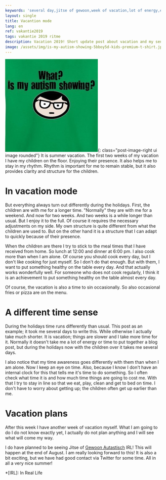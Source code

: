 ```yaml
---
keywords: 'several day,jitse of gewoon,week of vacation,lot of energy,end of august'
layout: single
title: Vacantion mode
lang: en
ref: vakantie2019
tags: vakantie 2019 ritme
description: Vacation 2019! Short update post about vacation and my sense for time.
image: /assets/img/is-my-autism-showing-5bboy5d-kids-premium-t-shirt.jpg
---
```

![Is my autisme showing?](/assets/img/is-my-autism-showing-5bboy5d-kids-premium-t-shirt.jpg){: class="post-image-right ui image rounded"}
It is summer vacation. The first two weeks of my vacation I have my children on the floor. Enjoying their presence. It also helps me to stay in my rhythm. Rhythm is important for me to remain stable, but it also provides clarity and structure for the children.

# In vacation mode
But everything always turn out differently during the holidays. First, the children are with me for a longer time. "Normally" they are with me for a weekend. And now for two weeks. And two weeks is a while longer than usual. But I enjoy it to the full. Of course it requires the necessary adjustments on my side. My own structure is quite different from what the children are used to. But on the other hand it is a structure that I can adapt to quickly because of their presence.

When the children are there I try to stick to the meal times that I have received from home. So lunch at 12:00 and dinner at 6:00 pm. I also cook more than when I am alone. Of course you should cook every day, but I don't like cooking for just myself. So I don't do that enough. But with them, I want to put something healthy on the table every day. And that actually works wonderfully well. For someone who does not cook regularly, I think it is an achievement to put something healthy on the table almost every day.

Of course, the vacation is also a time to sin occasionally. So also occasional fries or pizza are on the menu.

# A different time sense
During the holidays time runs differently than usual. This post as an example; it took me several days to write this. While otherwise I actually take much shorter. It is vacation; things are slower and I take more time for it. Normally it doesn't take me a lot of energy or time to put together a blog post, but during the holidays now with the children over it takes me several days.

I also notice that my time awareness goes differently with them than when I am alone. Now I keep an eye on time. Also, because I know I don't have an internal clock for this that tells me it's time to do something. So I often check what time it is and how much time things are going to cost me. With that I try to stay in line so that we eat, play, clean and get to bed on time. I don't have to worry about getting up; the children often get up earlier than me.

# Vacation plans
After this week I have another week of vacation myself. What I am going to do I do not know exactly yet, I actually do not plan anything and I will see what will come my way.

I do have planned to be seeing Jitse of [Gewoon Autastisch](https://gewoonautastisch.nl/) IRL! This will happen at the end of August. I am really looking forward to this! It is also a bit exciting, but we have had good contact via Twitter for some time. All in all a very nice summer!

*[IRL]: In Real Life